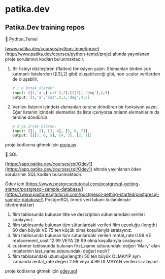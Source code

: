 # patika.dev

## Patika.Dev training repos

📁 Python_Temel

[www.patika.dev/courses/python-temel/proje](http://www.patika.dev/courses/python-temel/proje) altında yayınlanan proje sorularının kodları bulunmaktadır.

1. Bir listeyi düzleştiren (flatten) fonksiyon yazın. Elemanları birden çok katmanlı listelerden ([[3],2] gibi) oluşabileceği gibi, non-scalar verilerden de oluşabilir.
    ```python
    # 1'e örnek olarak:
    input: [[1,'a',['cat'],2],[[[3]],'dog'],4,5]
    output: [1,'a','cat',2,3,'dog',4,5]
    ```
2. Verilen listenin içindeki elemanları tersine döndüren bir fonksiyon yazın. Eğer listenin içindeki elemanlar da liste içeriyorsa onların elemanlarını da tersine döndürün.
    ```python
    # 2'ye örnek olarak:
    input: [[1, 2], [3, 4], [5, 6, 7]]
    output: [[[7, 6, 5], [4, 3], [2, 1]]
    ```

proje kodlarına gitmek için [proje.py](https://github.com/canarikan/patika.dev/tree/main/Python_Temel/proje.py)

📁 SQL

[https://app.patika.dev/courses/sql/Odev1](https://app.patika.dev/courses/sql/Odev1) altında yayınlanan ödev sorularının SQL kodları bulunmaktadır.

Ödev için [https://www.postgresqltutorial.com/postgresql-getting-started/postgresql-sample-database/](https://www.postgresqltutorial.com/postgresql-getting-started/postgresql-sample-database/) PostgreSQL örnek veri tabanı kullanılmıştır (dvdrental.tar)

1. film tablosunda bulunan title ve description sütunlarındaki verileri sıralayınız.
2. film tablosunda bulunan tüm sütunlardaki verileri film uzunluğu (length) 60 dan büyük VE 75 ten küçük olma koşullarıyla sıralayınız.
3. film tablosunda bulunan tüm sütunlardaki verileri rental_rate 0.99 VE replacement_cost 12.99 VEYA 28.99 olma koşullarıyla sıralayınız.
4. customer tablosunda bulunan first_name sütunundaki değeri 'Mary' olan müşterinin last_name sütunundaki değeri nedir?
5. film tablosundaki uzunluğu(length) 50 ten büyük OLMAYIP aynı zamanda rental_rate değeri 2.99 veya 4.99 OLMAYAN verileri sıralayınız.
   
proje kodlarına gitmek için [odev.sql](https://github.com/canarikan/patika.dev/tree/main/SQL/)
